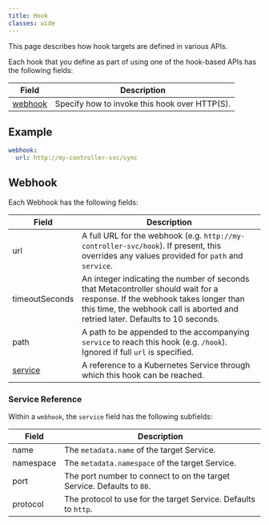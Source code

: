 ```yaml
---
title: Hook
classes: wide
---
```

This page describes how hook targets are defined in various APIs.

Each hook that you define as part of using one of the hook-based APIs
has the following fields:

| Field | Description |
| ----- | ----------- |
| [webhook](#webhook) | Specify how to invoke this hook over HTTP(S). |

## Example

```yaml
webhook:
  url: http://my-controller-svc/sync
```

## Webhook

Each Webhook has the following fields:

| Field | Description |
| ----- | ----------- |
| url | A full URL for the webhook (e.g. `http://my-controller-svc/hook`). If present, this overrides any values provided for `path` and `service`. |
| timeoutSeconds | An integer indicating the number of seconds that Metacontroller should wait for a response. If the webhook takes longer than this time, the webhook call is aborted and retried later. Defaults to 10 seconds. |
| path | A path to be appended to the accompanying `service` to reach this hook (e.g. `/hook`). Ignored if full `url` is specified. |
| [service](#service-reference) | A reference to a Kubernetes Service through which this hook can be reached. |

### Service Reference

Within a `webhook`, the `service` field has the following subfields:

| Field | Description |
| ----- | ----------- |
| name | The `metadata.name` of the target Service. |
| namespace | The `metadata.namespace` of the target Service. |
| port | The port number to connect to on the target Service. Defaults to `80`. |
| protocol | The protocol to use for the target Service. Defaults to `http`. |